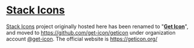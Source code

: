 # [Stack Icons](https://geticon.org/)

[Stack Icons](https://geticon.org/) project originally hosted here has been renamed to "[**Get Icon**](https://geticon.org/)", and moved to https://github.com/get-icon/geticon under organization account [@get-icon](https://github.com/get-icon/). The official website is https://geticon.org/
